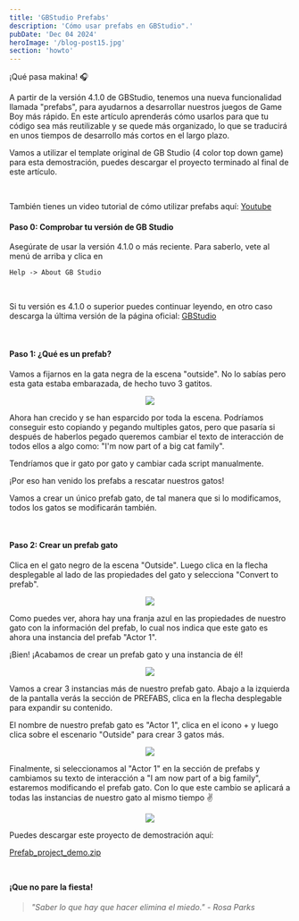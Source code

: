 ```yaml
---
title: 'GBStudio Prefabs'
description: 'Cómo usar prefabs en GBStudio".'
pubDate: 'Dec 04 2024'
heroImage: '/blog-post15.jpg'
section: 'howto'
---
```


¡Qué pasa makina! &#127911;

A partir de la versión 4.1.0 de GBStudio, tenemos una nueva funcionalidad llamada "prefabs", para ayudarnos a desarrollar nuestros juegos de Game Boy más rápido. En este artículo aprenderás cómo usarlos para que tu código sea más reutilizable y se quede más organizado, lo que se traducirá en unos tiempos de desarrollo más cortos en el largo plazo.

Vamos a utilizar el template original de GB Studio (4 color top down game) para esta demostración, puedes descargar el proyecto terminado al final de este artículo.

<br>

También tienes un video tutorial de cómo utilizar prefabs aquí:
<a href="https://www.youtube.com/@playmakina" target="_blank">Youtube</a>


#### Paso 0: Comprobar tu versión de GB Studio
Asegúrate de usar la versión 4.1.0 o más reciente. Para saberlo, vete al menú de arriba y clica en

```
Help -> About GB Studio
```
<br>

Si tu versión es 4.1.0 o superior puedes continuar leyendo, en otro caso descarga la última versión de la página oficial:
<a href="https://www.gbstudio.dev" target="_blank">GBStudio</a>

<br>

#### Paso 1: ¿Qué es un prefab?
Vamos a fijarnos en la gata negra de la escena "outside". No lo sabías pero esta gata estaba embarazada, de hecho tuvo 3 gatitos.
<p align="center">
    <img src="https://www.playmakina.com/blog-post16-01-cat.png" />
</p>

Ahora han crecido y se han esparcido por toda la escena.
Podríamos conseguir esto copiando y pegando multiples gatos, pero que pasaría si después de haberlos pegado queremos cambiar el texto de interacción de todos ellos a algo como: "I'm now part of a big cat family".

Tendríamos que ir gato por gato y cambiar cada script manualmente.

¡Por eso han venido los prefabs a rescatar nuestros gatos! 

Vamos a crear un único prefab gato, de tal manera que si lo modificamos, todos los gatos se modificarán también.

<br>

#### Paso 2: Crear un prefab gato
Clica en el gato negro de la escena "Outside". Luego clica en la flecha desplegable al lado de las propiedades del gato y selecciona "Convert to prefab".
<p align="center">
    <img src="https://www.playmakina.com/blog-post16-02-convert.png" />
</p>

Como puedes ver, ahora hay una franja azul en las propiedades de nuestro gato con la información del prefab, lo cual nos indica que este gato es ahora una instancia del prefab "Actor 1".

¡Bien! ¡Acabamos de crear un prefab gato y una instancia de él!

<p align="center">
    <img src="https://www.playmakina.com/blog-post16-03-instance.png" />
</p>

Vamos a crear 3 instancias más de nuestro prefab gato.
Abajo a la izquierda de la pantalla verás la sección de PREFABS, clica en la flecha desplegable para expandir su contenido.

El nombre de nuestro prefab gato es "Actor 1", clica en el icono + y luego clica sobre el escenario "Outside" para crear 3 gatos más.
<p align="center">
    <img src="https://www.playmakina.com/blog-post16-04-plus.png" />
</p>

Finalmente, si seleccionamos al "Actor 1" en la sección de prefabs y cambiamos su texto de interacción a "I am now part of a big family", estaremos modificando el prefab gato. Con lo que este cambio se aplicará a todas las instancias de nuestro gato al mismo tiempo &#9996;

<p align="center">
    <img src="https://www.playmakina.com/blog-post16-05-result.png" />
</p>

Puedes descargar este proyecto de demostración aquí:

<a href="https://www.playmakina.com/Prefab_project_demo.zip" target="_blank">Prefab_project_demo.zip</a>

<br>

**¡Que no pare la fiesta!**

> ###### "Saber lo que hay que hacer elimina el miedo." - Rosa Parks
